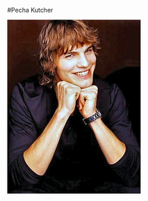 #Pecha Kutcher

![alt tag](https://github.com/chidumaga/Pecha-Kutcher/blob/master/ashton-kutcher.jpg)
